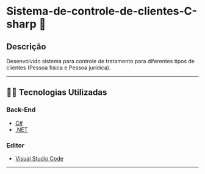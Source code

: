 # Sistema-de-controle-de-clientes-C-sharp :jigsaw:

## Descrição
Desenvolvido sistema para controle de tratamento para diferentes tipos de clientes (Pessoa física e Pessoa jurídica).

---
## 👨‍💻️ Tecnologias Utilizadas
### Back-End
- [C#](https://docs.microsoft.com/pt-br/dotnet/csharp/)
- [.NET](https://dotnet.microsoft.com/download)

### Editor
- [Visual Studio Code](https://code.visualstudio.com/)
---
